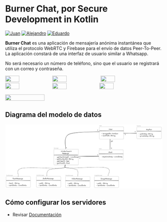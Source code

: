 # Burner Chat, por Secure Development in Kotlin
[![Juan](https://img.shields.io/badge/UO281835-Juan%20Gómez%20Tejeda-blue)](https://github.com/juanakin18)
[![Alejandro](https://img.shields.io/badge/UO282874-Alejandro%20Campa%20Martínez-green)](https://github.com/koquda)
[![Eduardo](https://img.shields.io/badge/UO285176-Eduardo%20Blanco%20Bielsa-red)](https://github.com/gitblanc)

**Burner Chat** es una aplicación de mensajería anónima instantánea que utiliza el protocolo WebRTC y Firebase para el envío de datos Peer-To-Peer. La aplicación constará de una interfaz de usuario similar a Whatsapp.

No será necesario un número de teléfono, sino que el usuario se registrará con un correo y contraseña.


<p>
    <img align="center" src="https://github.com/user-attachments/assets/9870aaa3-1df1-4a95-9f47-ab443a71f146" width="30%" height="30%"/>
    <img align="left" src="https://github.com/user-attachments/assets/d26e52f6-fe6a-40de-aa9c-77a4afb329b7" width="30%" height="30%"/>
    <img align="center" src="https://github.com/user-attachments/assets/1cc1660c-3f39-4fa6-b677-d96f4a9bd6ee" width="30%" height="30%"/>
    <img align="left" src="https://github.com/user-attachments/assets/e70dad12-77a7-4459-bd57-bee965959b6a" width="30%" height="30%"/>
    <img align="center" src="https://github.com/user-attachments/assets/38ec0b87-0aba-4b96-9930-6b3574d725f2" width="30%" height="30%"/>
    <img align="left" src="https://github.com/user-attachments/assets/54cb3b7c-f21d-4923-ab47-eec17f6d2829" width="30%" height="30%"/>
</p>

<img src="https://github.com/user-attachments/assets/630363dd-93f2-4639-85cc-5e6f08a71251" width="50%" height="50%"/>

## Diagrama del modelo de datos
<img src="./assets/diagrama_modelo_datos.jpeg" width="100%" height="100%"/>

## Cómo configurar los servidores

- Revisar [Documentación](https://github.com/Secure-Development-in-Kotlin/Burner-Chat/blob/main/documentation/Configure%20server.md)
